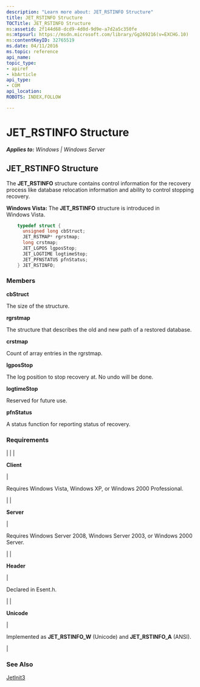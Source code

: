 ```yaml
---
description: "Learn more about: JET_RSTINFO Structure"
title: JET_RSTINFO Structure
TOCTitle: JET_RSTINFO Structure
ms:assetid: 2f144d68-dcd9-4d0d-9d9e-a7d2a5c350fe
ms:mtpsurl: https://msdn.microsoft.com/library/Gg269216(v=EXCHG.10)
ms:contentKeyID: 32765519
ms.date: 04/11/2016
ms.topic: reference
api_name: 
topic_type: 
- apiref
- kbArticle
api_type: 
- COM
api_location: 
ROBOTS: INDEX,FOLLOW

---
```


# JET_RSTINFO Structure


_**Applies to:** Windows | Windows Server_

## JET_RSTINFO Structure

The **JET_RSTINFO** structure contains control information for the recovery process like database relocation information and ability to control stopping recovery.

**Windows Vista:** The **JET_RSTINFO** structure is introduced in Windows Vista.

```cpp
    typedef struct {
      unsigned long cbStruct;
      JET_RSTMAP* rgrstmap;
      long crstmap;
      JET_LGPOS lgposStop;
      JET_LOGTIME logtimeStop;
      JET_PFNSTATUS pfnStatus;
    } JET_RSTINFO;
```

### Members

**cbStruct**

The size of the structure.

**rgrstmap**

The structure that describes the old and new path of a restored database.

**crstmap**

Count of array entries in the rgrstmap.

**lgposStop**

The log position to stop recovery at. No undo will be done.

**logtimeStop**

Reserved for future use.

**pfnStatus**

A status function for reporting status of recovery.

### Requirements


| 
|
| <p><strong>Client</strong></p> | <p>Requires Windows Vista, Windows XP, or Windows 2000 Professional.</p> | 
| <p><strong>Server</strong></p> | <p>Requires Windows Server 2008, Windows Server 2003, or Windows 2000 Server.</p> | 
| <p><strong>Header</strong></p> | <p>Declared in Esent.h.</p> | 
| <p><strong>Unicode</strong></p> | <p>Implemented as <strong>JET_RSTINFO_W</strong> (Unicode) and <strong>JET_RSTINFO_A</strong> (ANSI).</p> | 



### See Also

[JetInit3](./jetinit3-function.md)
